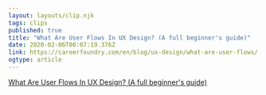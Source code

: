 ```yaml
---
layout: layouts/clip.njk 
tags: clips 
published: true 
title: "What Are User Flows In UX Design? (A full beginner's guide)" 
date: 2020-02-06T06:07:19.376Z 
link: https://careerfoundry.com/en/blog/ux-design/what-are-user-flows/ 
ogtype: article 
---
```

[What Are User Flows In UX Design? (A full beginner's guide)](https://careerfoundry.com/en/blog/ux-design/what-are-user-flows/) 
